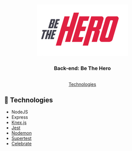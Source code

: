 <h1 align="center">
  <img src="../frontend/src/assets/logo.png">
  <br>
</h1>

<h3 align="center">
<strong>Back-end: Be The Hero</strong>
</h3>

<p align="center">
  <br>
  <a href="#space_invader-technologies">Technologies</a>
  <br>
</p>

## :space_invader: Technologies

- NodeJS
- Express
- [Knex.js](http://knexjs.org/)
- [Jest](https://jestjs.io/)
- [Nodemon](https://www.npmjs.com/package/nodemon)
- [Supertest](https://www.npmjs.com/package/supertest)
- [Celebrate](https://www.npmjs.com/package/celebrate)
